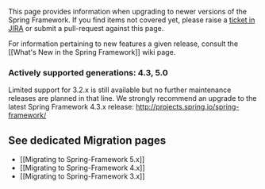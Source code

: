 This page provides information when upgrading to newer versions of the Spring Framework. If you find items not covered yet, please raise a [ticket in JIRA](http://jira.springsource.org) or submit a pull-request against this page.

For information pertaining to new features a given release, consult the [[What's New in the Spring Framework]] wiki page.

### Actively supported generations: 4.3, 5.0
Limited support for 3.2.x is still available but no further maintenance releases are planned in that line. We strongly recommend an upgrade to the latest Spring Framework 4.3.x release: http://projects.spring.io/spring-framework/

## See dedicated Migration pages

* [[Migrating to Spring-Framework 5.x]]
* [[Migrating to Spring-Framework 4.x]]
* [[Migrating to Spring-Framework 3.x]]